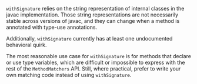 `withSignature` relies on the string representation of internal classes in the
javac implementation. Those string representations are not necessarily stable
across versions of javac, and they can change when a method is annotated with
type-use annotations.

Additionally, `withSignature` currently has at least one undocumented behavioral
quirk.

The most reasonable use case for `withSignature` is for methods that declare or
use type variables, which are difficult or impossible to express with the rest
of the `MethodMatchers` API. Still, where practical, prefer to write your own
matching code instead of using `withSignature`.
